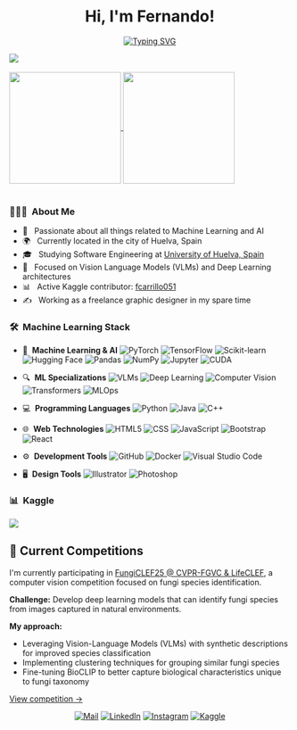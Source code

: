 <h1 align="center"><b>Hi, I'm Fernando!</b></h1>
<p align="center">
 <a href="https://git.io/typing-svg"><img src="https://readme-typing-svg.demolab.com?font=Poppins&pause=1000&color=0066CC&center=true&vCenter=true&width=435&lines=Machine+Learning+Engineer;Vision+Language+Models;Deep+Learning+Enthusiast" alt="Typing SVG" /></a>
</p>
	
<img src="https://user-images.githubusercontent.com/73097560/115834477-dbab4500-a447-11eb-908a-139a6edaec5c.gif">
<br><br>

<a href="https://github.com/anuraghazra/github-readme-stats">
  <img height="200" align="center" src="https://github-readme-stats.vercel.app/api?username=cgarciafernando&show_icons=true&theme=transparent&title_color=0066CC&text_color=1A73E8&icon_color=4285F4&border_color=2C7BB6&bg_color=ffffff&show=reviews,discussions_started&hide=contribs,prs&rank_icon=github" />
</a>
<a href="https://github.com/anuraghazra/github-readme-stats">
  <img height="200" align="center" src="https://github-readme-stats.vercel.app/api/top-langs/?username=cgarciafernando&layout=compact&langs_count=8&card_width=320&theme=transparent&title_color=0066CC&text_color=1A73E8&border_color=2C7BB6&bg_color=ffffff" />
</a>
<br><br>
	
<h3> 👨🏻‍💻 &nbsp;About Me </h3>

- 🤖 &nbsp; Passionate about all things related to Machine Learning and AI
- 🌍 &nbsp; Currently located in the city of Huelva, Spain
- 🎓 &nbsp; Studying Software Engineering at <a href='https://www.uhu.es/'>University of Huelva, Spain</a>
- 🧠 &nbsp; Focused on Vision Language Models (VLMs) and Deep Learning architectures
- 📊 &nbsp; Active Kaggle contributor: <a href='https://www.kaggle.com/fcarrillo051'>fcarrillo051</a>
- ✍️ &nbsp; Working as a freelance graphic designer in my spare time

<h3> 🛠 &nbsp;Machine Learning Stack</h3>

- 🤖 &nbsp;**Machine Learning & AI**
  ![PyTorch](https://img.shields.io/badge/-PyTorch-0066CC?style=flat&logo=pytorch&logoColor=white)
  ![TensorFlow](https://img.shields.io/badge/-TensorFlow-0066CC?style=flat&logo=tensorflow&logoColor=white)
  ![Scikit-learn](https://img.shields.io/badge/-ScikitLearn-0066CC?style=flat&logo=scikit-learn&logoColor=white)
  ![Hugging Face](https://img.shields.io/badge/-HuggingFace-0066CC?style=flat&logo=huggingface&logoColor=white)
  ![Pandas](https://img.shields.io/badge/-Pandas-0066CC?style=flat&logo=pandas&logoColor=white)
  ![NumPy](https://img.shields.io/badge/-NumPy-0066CC?style=flat&logo=numpy&logoColor=white)
  ![Jupyter](https://img.shields.io/badge/-Jupyter-0066CC?style=flat&logo=jupyter&logoColor=white)
  ![CUDA](https://img.shields.io/badge/-CUDA-0066CC?style=flat&logo=nvidia&logoColor=white)

- 🔍 &nbsp;**ML Specializations**
  ![VLMs](https://img.shields.io/badge/-Vision%20Language%20Models-1A73E8?style=flat&logo=opencv&logoColor=white)
  ![Deep Learning](https://img.shields.io/badge/-Deep%20Learning-1A73E8?style=flat&logo=brain&logoColor=white)
  ![Computer Vision](https://img.shields.io/badge/-Computer%20Vision-1A73E8?style=flat&logo=opencv&logoColor=white)
  ![Transformers](https://img.shields.io/badge/-Transformers-1A73E8?style=flat&logo=huggingface&logoColor=white)
  ![MLOps](https://img.shields.io/badge/-MLOps-1A73E8?style=flat&logo=kubernetes&logoColor=white)

- 💻 &nbsp;**Programming Languages**
  ![Python](https://img.shields.io/badge/-Python-2C7BB6?style=flat&logo=python&logoColor=white)
  ![Java](https://img.shields.io/badge/-Java-2C7BB6?style=flat&logo=Java&logoColor=white)
  ![C++](https://img.shields.io/badge/-C++-2C7BB6?style=flat&logo=C%2B%2B&logoColor=white)

- 🌐 &nbsp;**Web Technologies**
  ![HTML5](https://img.shields.io/badge/-HTML5-4285F4?style=flat&logo=HTML5&logoColor=white)
  ![CSS](https://img.shields.io/badge/-CSS-4285F4?style=flat&logo=CSS3&logoColor=white)
  ![JavaScript](https://img.shields.io/badge/-JavaScript-4285F4?style=flat&logo=javascript&logoColor=white)
  ![Bootstrap](https://img.shields.io/badge/-Bootstrap-4285F4?style=flat&logo=bootstrap&logoColor=white)
  ![React](https://img.shields.io/badge/-React-4285F4?style=flat&logo=react&logoColor=white)

- ⚙️ &nbsp;**Development Tools**
  ![GitHub](https://img.shields.io/badge/-GitHub-4169E1?style=flat&logo=github&logoColor=white)
  ![Docker](https://img.shields.io/badge/-Docker-4169E1?style=flat&logo=docker&logoColor=white)
  ![Visual Studio Code](https://img.shields.io/badge/-Visual%20Studio%20Code-4169E1?style=flat&logo=visual-studio-code&logoColor=white)

- 🖥 &nbsp;**Design Tools**
  ![Illustrator](https://img.shields.io/badge/-Adobe%20Illustrator-2C7BB6?style=flat&logo=adobe-illustrator&logoColor=white)
  ![Photoshop](https://img.shields.io/badge/-Adobe%20Photoshop-2C7BB6?style=flat&logo=adobe-photoshop&logoColor=white)

<h3> 📊 &nbsp;Kaggle</h3>

<a href="https://www.kaggle.com/fcarrillo051">
  <img src="https://img.shields.io/badge/Kaggle-Contributor-1A73E8?style=flat&logo=kaggle" />
</a>

## 🍄 Current Competitions

I'm currently participating in [FungiCLEF25 @ CVPR-FGVC & LifeCLEF](https://www.kaggle.com/competitions/fungiclef2025), a computer vision competition focused on fungi species identification.

**Challenge:** Develop deep learning models that can identify fungi species from images captured in natural environments.

**My approach:**
- Leveraging Vision-Language Models (VLMs) with synthetic descriptions for improved species classification
- Implementing clustering techniques for grouping similar fungi species
- Fine-tuning BioCLIP to better capture biological characteristics unique to fungi taxonomy

[View competition →](https://www.kaggle.com/competitions/fungi-clef-2025/leaderboard)

<p align="center">
<a href='mailto:cgarciafernando@outlook.com' target="_blank"><img alt='Mail' src='https://img.shields.io/badge/Gmail-100000?style=flat-square&logo=Gmail&logoColor=white&labelColor=2C7BB6&color=white'/></a>
<a href='https://www.linkedin.com/in/fernando-carrillo-garc%C3%ADa/' target="_blank"><img alt='LinkedIn' src='https://img.shields.io/badge/LinkedIn-100000?style=flat-square&logo=linkedin&logoColor=white&labelColor=2C7BB6&color=white'/></a>
<a href='https://www.instagram.com/c.fernando.g/' target="_blank"><img alt='Instagram' src='https://img.shields.io/badge/Instagram-100000?style=flat-square&logo=Instagram&logoColor=white&labelColor=2C7BB6&color=white'/></a>
<a href='https://www.kaggle.com/fcarrillo051' target="_blank"><img alt='Kaggle' src='https://img.shields.io/badge/Kaggle-100000?style=flat-square&logo=Kaggle&logoColor=white&labelColor=2C7BB6&color=white'/></a>
</p>
